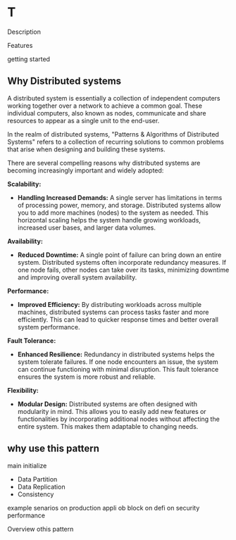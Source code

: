 # T
 Description 

 Features 
    
 

 getting started



## Why Distributed systems 

A distributed system is essentially a collection of independent computers working together over a network to achieve a common goal. These individual computers, also known as nodes, communicate and share resources to appear as a single unit to the end-user.

In the realm of distributed systems,  "Patterns & Algorithms of Distributed Systems" refers to a collection of recurring solutions to common problems that arise when designing and building these systems.

There are several compelling reasons why distributed systems are becoming increasingly important and widely adopted:

**Scalability:**

- **Handling Increased Demands:** A single server has limitations in terms of processing power, memory, and storage. Distributed systems allow you to add more machines (nodes) to the system as needed. This horizontal scaling helps the system handle growing workloads, increased user bases, and larger data volumes.

**Availability:**

- **Reduced Downtime:** A single point of failure can bring down an entire system. Distributed systems often incorporate redundancy measures. If one node fails, other nodes can take over its tasks, minimizing downtime and improving overall system availability.

**Performance:**

- **Improved Efficiency:** By distributing workloads across multiple machines, distributed systems can process tasks faster and more efficiently. This can lead to quicker response times and better overall system performance.

**Fault Tolerance:**

- **Enhanced Resilience:** Redundancy in distributed systems helps the system tolerate failures. If one node encounters an issue, the system can continue functioning with minimal disruption. This fault tolerance ensures the system is more robust and reliable.

**Flexibility:**

- **Modular Design:** Distributed systems are often designed with modularity in mind. This allows you to easily add new features or functionalities by incorporating additional nodes without affecting the entire system. This makes them adaptable to changing needs.

## why use this pattern 

main initialize
- Data Partition
- Data Replication 
- Consistency 


example senarios 
on production appli
ob block
on defi 
on security 
performance


Overview othis pattern 